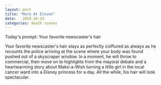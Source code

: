 ```yaml
---
layout: post
title: "More At Eleven"
date:   2019-10-23
categories: death scenes
---
```

Today's prompt: Your favorite newscaster's hair

Your favorite newscaster's hair stays as perfectly coiffured as always as he recounts the police arriving at the scene where your body was found pushed out of a skyscraper window. In a moment, he will throw to commercial, then move on to highlights from the mayoral debate and a heartwarming story about Make-a-Wish turning a little girl in the local cancer ward into a Disney princess for a day. All the while, his hair will look spectacular.
